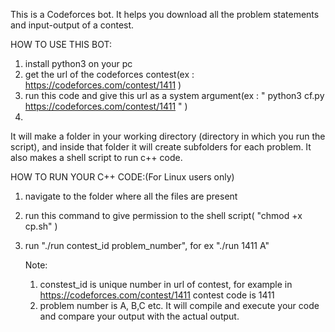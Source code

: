 This is a Codeforces bot.
It helps you download all the problem statements and input-output of a contest.

HOW TO USE THIS BOT:
1. install python3 on your pc
2. get the url of the codeforces contest(ex : https://codeforces.com/contest/1411 )
3. run this code and give this url as a system argument(ex : " python3 cf.py https://codeforces.com/contest/1411 " )
4. 


It will make a folder in your working directory (directory in which you run the script), and inside that folder it will create subfolders for each problem.
It also makes a shell script to run c++ code.

HOW TO RUN YOUR C++ CODE:(For Linux users only)
1. navigate to the folder where all the files are present
2. run this command to give permission to the shell script( "chmod +x cp.sh" )
3. run "./run contest_id problem_number", for ex "./run 1411 A" 
    
    Note: 
    1. constest_id is unique number in url of contest, for example in https://codeforces.com/contest/1411 contest code is 1411
    2. problem number is A, B,C etc.
It will compile and execute your code and compare your output with the actual output.